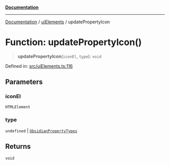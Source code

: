 [**Documentation**](https://raw.githubusercontent.com/Christian-Me/obsidian-front-matter-automate/main/doc/README.md)

***

[Documentation](https://raw.githubusercontent.com/Christian-Me/obsidian-front-matter-automate/main/doc/README.md) / [uiElements](https://raw.githubusercontent.com/Christian-Me/obsidian-front-matter-automate/main/doc/uiElements/README.md) / updatePropertyIcon

# Function: updatePropertyIcon()

> **updatePropertyIcon**(`iconEl`, `type`): `void`

Defined in: [src/uiElements.ts:116](https://github.com/Christian-Me/folder-to-tags-plugin/blob/ea97d76ce7b235ca1e3494401efc98e537acc1fb/src/uiElements.ts#L116)

## Parameters

### iconEl

`HTMLElement`

### type

`undefined` | [`ObsidianPropertyTypes`](https://raw.githubusercontent.com/Christian-Me/obsidian-front-matter-automate/main/doc/types/type-aliases/ObsidianPropertyTypes.md)

## Returns

`void`
